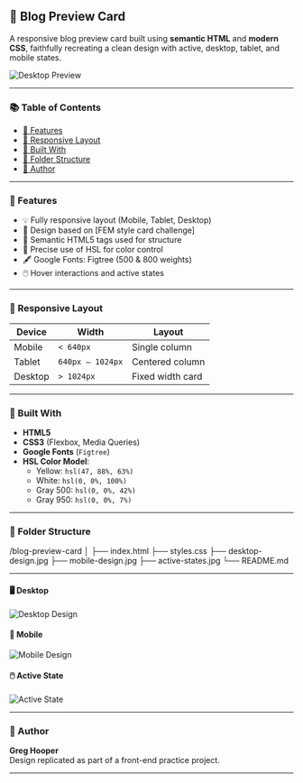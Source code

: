 ## 📄 Blog Preview Card

A responsive blog preview card built using **semantic HTML** and **modern CSS**, faithfully recreating a clean design with active, desktop, tablet, and mobile states.

![Desktop Preview](./desktop-design.jpg)

---

### 📚 Table of Contents

- [🚀 Features](#-features)
- [📱 Responsive Layout](#-responsive-layout)
- [🔧 Built With](#-built-with)
- [📂 Folder Structure](#-folder-structure)
- [📌 Author](#-author)

---

### 🚀 Features

- 💡 Fully responsive layout (Mobile, Tablet, Desktop)
- 🎨 Design based on [FEM style card challenge]
- 🧠 Semantic HTML5 tags used for structure
- 🎯 Precise use of HSL for color control
- 🖋️ Google Fonts: Figtree (500 & 800 weights)
- 🖱️ Hover interactions and active states

---

### 📱 Responsive Layout

| Device  | Width            | Layout           |
| ------- | ---------------- | ---------------- |
| Mobile  | `< 640px`        | Single column    |
| Tablet  | `640px – 1024px` | Centered column  |
| Desktop | `> 1024px`       | Fixed width card |

---

### 🔧 Built With

- **HTML5**
- **CSS3** (Flexbox, Media Queries)
- **Google Fonts** (`Figtree`)
- **HSL Color Model**:
  - Yellow: `hsl(47, 88%, 63%)`
  - White: `hsl(0, 0%, 100%)`
  - Gray 500: `hsl(0, 0%, 42%)`
  - Gray 950: `hsl(0, 0%, 7%)`

---

### 📂 Folder Structure

/blog-preview-card
│
├── index.html
├── styles.css
├── desktop-design.jpg
├── mobile-design.jpg
├── active-states.jpg
└── README.md

---

#### 🖥️ Desktop

![Desktop Design](.design/desktop-design.jpg)

#### 📱 Mobile

![Mobile Design](.design/mobile-design.jpg)

#### 🖱️ Active State

![Active State](.design/active-states.jpg)

---

### 📌 Author

**Greg Hooper**  
Design replicated as part of a front-end practice project.

---
